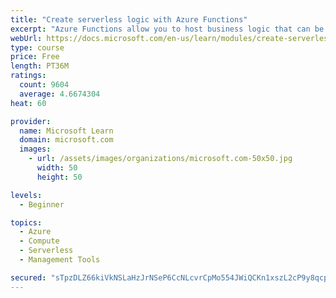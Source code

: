 ```yaml
---
title: "Create serverless logic with Azure Functions"
excerpt: "Azure Functions allow you to host business logic that can be executed without managing or provisioning server infrastructure"
webUrl: https://docs.microsoft.com/en-us/learn/modules/create-serverless-logic-with-azure-functions/
type: course
price: Free
length: PT36M
ratings:
  count: 9604
  average: 4.6674304
heat: 60

provider:
  name: Microsoft Learn
  domain: microsoft.com
  images:
    - url: /assets/images/organizations/microsoft.com-50x50.jpg
      width: 50
      height: 50

levels:
  - Beginner

topics:
  - Azure
  - Compute
  - Serverless
  - Management Tools

secured: "sTpzDLZ66kiVkNSLaHzJrNSeP6CcNLcvrCpMo554JWiQCKn1xszL2cP9y8qcpePaBHqFCdRg2UB7Zlto5++PoRb2Tgcb5ZRUVy2/cL7p6LX+JZyTf2fo3TXX5m0w3WCquD5tMHti4m+JfGp/Xx2gk8Fl61qrH1SxuOR+tJ4kULTAsv6UJrww1HjCr7Sp877LNOiIKK327pJcpFsZ4KV2snDF8wRoBK0iISoXPZZe39PRXUvhmrZIWxIfaZFBM9h/8R+WMwNkSyv42SqLpgH+nRkWfbNbiErikyZitCX0feHisqTen3s1wOze+haifi86VdzKjT83M3LJncF1N3I8x3LIItEEX4+IqzAiyaj2uuYx/ysqs5sKBvHlO4X1lX1HOsQP9bt82HdNCENSTIYw8DOrVsn6qTZo0VkiFOZB5ME=;gTykfbtOmh3/loI0vHvIeA=="
---
```


